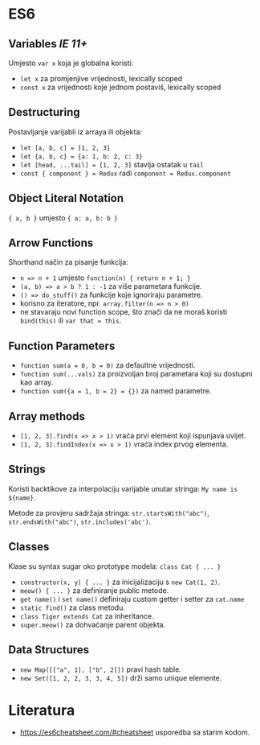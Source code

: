 # ES6

## Variables _IE 11+_

Umjesto `var x` koja je globalna koristi:
* `let x` za promjenjive vrijednosti, lexically scoped
* `const x` za vrijednosti koje jednom postaviš, lexically scoped

## Destructuring

Postavljanje varijabli iz arraya ili objekta:
* `let [a, b, c] = [1, 2, 3]`
* `let {a, b, c} = {a: 1, b: 2, c: 3}`
* `let [head, ...tail] = [1, 2, 3]` stavlja ostatak u `tail`
* `const { component } = Redux` radi `component = Redux.component`

## Object Literal Notation

`{ a, b }` umjesto `{ a: a, b: b }`

## Arrow Functions

Shorthand način za pisanje funkcija:
* `n => n + 1` umjesto `function(n) { return n + 1; }`
* `(a, b) => a > b ? 1 : -1` za više parametara funkcije.
* `() => do_stuff()` za funkcije koje ignoriraju parametre.
* korisno za iteratore, npr. `array.filter(n => n > 0)`
* ne stavaraju novi function scope, što znači da ne moraš koristi `bind(this)` ili `var that = this`.

## Function Parameters

* `function sum(a = 0, b = 0)` za defaultne vrijednosti.
* `function sum(...vals)` za proizvoljan broj parametara koji su dostupni kao array.
* `function sum({a = 1, b = 2} = {})` za named parametre.

## Array methods

* `[1, 2, 3].find(x => x > 1)` vraća prvi element koji ispunjava uvijet.
* `[1, 2, 3].findIndex(x => x > 1)` vraća index prvog elementa.

## Strings

Koristi backtikove za interpolaciju varijable unutar stringa: ``My name is ${name}``.

Metode za provjeru sadržaja stringa: `str.startsWith("abc")`, `str.endsWith("abc")`, `str.includes('abc')`.

## Classes

Klase su syntax sugar oko prototype modela: `class Cat { ... }`
* `constructor(x, y) { ... }` za inicijalizaciju s `new Cat(1, 2)`.
* `meow() { ... }` za definiranje public metode.
* `get name()` i `set name()` definiraju custom getter i setter za `cat.name`
* `static find()` za class metodu.
* `class Tiger extends Cat` za inheritance.
* `super.meow()` za dohvaćanje parent objekta.

## Data Structures

* `new Map([["a", 1], ["b", 2]])` pravi hash table.
* `new Set([1, 2, 2, 3, 3, 4, 5])` drži samo unique elemente.

# Literatura

* https://es6cheatsheet.com/#cheatsheet usporedba sa starim kodom.
